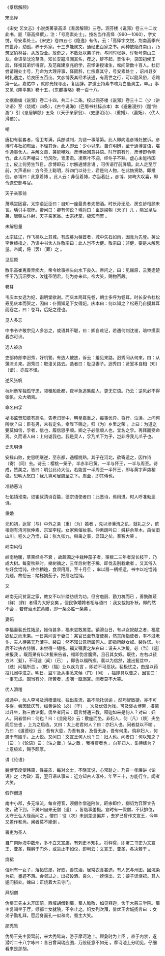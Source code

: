 《羣居解颐》  

宋高怿  

《宋史 艺文志》小说类著录高泽《羣居解颐》三卷。涵芬楼《说郛》卷三十二收此书，题「唐高择撰」，注：「号高素处士」。按名当作高怿（990—1060），字文悦，号安素处士。《宋史》卷四五七《隐逸》有传，云：「高怿字文悦，荆南高季兴四世孙，幼孤，养于外家。十三岁能属文，通经史百家之书。闻种放隐终南山，乃筑室豹林谷，从放受业。放奇之，不敢处以弟子行。与同时张荛、许勃号南山三友。会诏举沈沦草泽，知长安寇准闻其名，荐之，辞不起。景佑中，录国初侯王后，怿推其弟忻得官。及范雍建京兆府学，召怿讲授诸生，席间常数十百人。杜衍尝请赐处士号，乃命为大理评事，怿固辞，仁宗嘉其守，号安素处士 ，诏州县岁时礼遇之，给良田五百亩。文彦博表其经术该通，有高世之行，可以励风俗，诏赐第一区。嘉佑中 ，就除光禄寺丞，复固辞。梦道士持素书聘为白鹿洞主，卒。」事又见《隆平集》卷十五，《东都事略》卷一百十八。  

文据重编《说郛》卷二十四，共二十二条。校以涵芬楼《说郛》卷三十二（少〈讲论语〉至〈烧裙〉四条），《古今说海》（巴蜀书社标点本）本《避暑漫抄》（题“陆游”）引《羣居解颐》五条（〈天子亲家翁〉、〈史思明诗〉、〈重婚〉、〈妻妬〉、〈优人滑稽〉）。  

嘲  

唐初有裴畧者，宿卫考满，兵部试判，为错一事落第。此人即向温彦博处披诉。彦博时与杜如晦坐，不理其诉，此人即云：少小以来，自许明辨，至于通博言语，堪作通事舍人。并解文章，兼能嘲戏。彦博始回意共语。时厅前有竹，彦博即令嘲竹。此人应声嘲曰：竹风吹，青肃肃。凌寒叶不凋，经冬子不熟。虚心未能待国士，皮上何劳生节目。彦博即云：尔解通博言语 ，可传语厅前屏墙。此人走至厅前，大声语曰：方今圣上聪明，辟四门以待士，君是何人物，在此妨贤路。即推倒。彦博曰：此意着博 。此人云：非但着博，亦当着肚 。彦博、如晦大叹喜，即令送吏部与官。  

天子亲家翁  

萧瑀尝因宴，太宗语近臣曰：自知一座最贵者先把酒。时长孙无忌、房玄龄相顾未言。瑀引手取杯。帝问曰：卿有何说？瑀对曰：臣是梁朝〔天子〕儿 ，隋室皇后弟，唐朝左仆射，天子亲家翁。太宗抚掌，极欢而罢 。  

未解思量  

太宗征辽，作飞梯以上其城，有应募为梯首者，城中矢石如雨，因竞为先登。英公李世绩指之，乃语中书舍人许敬宗曰：此人岂不大健。敬宗曰：非健，要是未解思量。帝闻，将（罢）〔罪〕之 。  

见屈原  

散乐高崔嵬善弄痴大，帝令给事捺头向水下良久。帝问之，曰：见屈原，云我逢楚怀王乃沉汨罗水，汝逢圣明君，何为亦来此。帝大笑，赐物百段。  

卷耳  

韦庆本女选为妃，诣明堂欲谢。而庆本两耳先卷，朝士多呼为卷耳。时长安令杜松寿见庆本而贺之，因曰：仆固知足下女得妃。庆本曰：何以知之？松寿乃自摸其耳而卷之，曰：卷耳，后妃之德也。  

见人多忘  

中书令许敬宗见人多忘之，或语其不聪，曰：卿自难记，若遇何刘沈谢，暗中摸索着亦可识。  

选人被放  

吏部侍郎李迥秀，好机警。有选人被放，诉云：羞见来路。迥秀问从何来，曰：从蒲津关来。迥秀曰：取潼关路去。选者曰：耻见妻子。迥秀曰：贤室本自相（知）〔谙〕，亦应不怪。  

逆风张帆  

杭州叅军独孤守忠，领租船赴都，夜半急追集船人，更无它语。乃云：逆风必不得张帆。众大哂焉。  

命名曰孚  

袐书监贺知章有高名，告老归吴中，明皇嘉重之，每事优异。将行，泣涕。上问何所欲？曰：臣有男，未有定名，幸陛下赐之，归〔为〕乡里之荣 。上曰：为道之要莫如信，孚者，信也，履信思乎顺。卿之子必信顺人也，宜名之孚。再拜而受命焉。久而语人曰：上何谑我也。我是吴人，孚乃爪下为子，岂非呼我儿爪子也。  

史思明诗  

安禄山败，史思明继逆，至东都，遇樱桃熟。其子在河北，欲寄遗之，因作诗（寄）〔同〕去。诗云：樱桃一笼子，半赤半已黄。一半与怀王，一半与周至。诗成，赞美之，皆曰：明公此诗大佳，若能言一半周至一半怀王，即与黄字声势稍稳。思明大怒曰：我儿岂可居周至之下。周至，即其傅也。  

准勑恶诗  

杜佑镇淮南，进崔叔清诗百篇，德宗语使者曰：此恶诗，焉用进。时人呼准勑恶诗。  

重婚  

元和初，达官〔与〕中外之亲（重）〔为〕婚者 ，先以涉溱洧之讥，就礼之夕，傧相则有清河张仲素、宗室李程。女家索催妆事。仲素朗吟曰：舜耕余草木，禹凿旧山川。程久之乃悟，曰：张九张九，舜禹之事，吾知之矣。羣客大笑 。  

岭南风俗  

岭南地暖，草莱经冬不衰 ，故蔬圃之中栽种茄子者，宿根二三年者渐长枝干，乃成大树。每夏秋熟时，梯树摘之，三年后树老子稀，即伐去别栽嫩者 。又其俗入冬好食馄饨，往往稍暄，食须用扇，至十月旦 ，率以扇一柄相遗，书中以吃馄饨为题，故俗云：踏梯摘茄子，把扇吃馄饨。  

又  

岭南无问贫富之家，教女不以针缕纺绩为功，但穷庖厨、勤刀杌而已 ，善酰醢葅（鲜）〔鲊〕者得为大好女矣 。俚民争婚娉者相与语曰 ：我女裁袍补袄，即的然不会 ，若修治水蛇黄鳝，即一条必胜一条矣 。  

妻妬  

李福妻裴氏性妬忌，姬侍甚多，福未尝敢属意。镇滑台日，有以女奴献之者，福意欲私之而未果。一日乘间言于妻曰：某官已至节度使矣，然其所指使者，率不过老仆，夫人待某无乃薄乎。裴曰：然不知公意所属何人。即指所献女奴。裴许诺。尔后不过执衣侍膳，未尝得一缱绻。福又嘱妻之左右曰：设夫人沐髪，必（当）〔遽〕来报我 。既而果有以沐髪来告者，福即伪言腹痛，且召其女奴。既往，左右以裴方沐〔髪〕，不可遽（闻）〔已〕 ，即告以福所疾。裴以为信然，遽出髪盆中，〔跣〕问福所苦 。（既）〔福〕业以疾为言 ，即若不可忍状。裴极忧之，由是以药投儿溺中进之。明日，监军及从事悉来候（门）〔问〕 ，福即具以告之，因言曰：一事无成。固当有分，所苦者，虚咽一瓯溺耳。闻者莫不大笑。  

优人滑稽  

咸通中，优人李可及滑稽谐戏，独出辈流，虽不能托讽谕 ，然巧智敏捷，亦不可多得。尝因延庆节，缁黄讲论（必）〔毕〕 ，次及优倡为戏。可及褒衣博带，摄斋以升坐，称三教论衡。偶坐者问曰：既言博通三教，释迦如来是何人？对曰：妇人。问者惊曰：何也？曰：《金刚经》云：敷座而坐。非妇人，何（凡）〔烦〕夫坐而后坐也 。上为之启齿。又曰：太上老君何人？曰：亦妇人也。问者益以不喻 。乃曰：《道德经》云：吾有大患，为吾有身，及吾无身，吾有何患。倘非妇人，何患于有娠乎。上大悦。又问曰：文宣王何人也？曰：妇人也。问者曰：何以知之？〔曰：〕《论语》曰：〔沽之哉，〕沽之哉 ，我待贾者也 。向非妇人，奚待嫁为？上意极欢，赐予颇厚。  

讲《论语》  

魏博节度使韩简，性麄质，每对文士，不晓其说，心常耻之。乃召一孝廉讲《论语》之〈为政〉篇，翌日语从事曰：近方知古人淳朴，年至三十，方能行立。闻者大笑。  

假作僧道  

南中小郡，多无缁流，每宣德音，须假作僧道陪位。昭宗即位，柳韬为容管宣告使，赦下到，下属州自来无僧（道） ，皆临事差摄。宣时有一假僧，不伏排位，太守王弘大怪而问之 。僧曰：役〔次〕未到差遣偏并 ，去岁已曾作文宣王，今年又差作和尚。闻者莫不絶倒 。  

署吏为圣人  

自广南际海中数州，多不立文宣庙，有刺史不知礼，将释奠，即署二书吏为文宣王、亚圣，鞠躬于门外，或进止不如仪，即判云：文宣王、亚圣，各决若干 。  

烧裙  

信州有一女子，落拓贫屡，好歌，善饮酒，居常衣食甚迫。有人乞与州图，因浣染为裙，墨迹不落。会邻过之，出妓设酒。良久，一婢惊出，云：娘子误烧裙。其人遽问损处。婢曰：正烧着大云寺门。  

拜胡僧  

伪蜀王先主未开国前，西域胡僧到蜀，蜀人瞻敬，如见释迦，舍于大慈三学院。蜀主复谒坐于厅，倾都士女就院，不令止之。妇女列次拜，俳优王舍城扬言曰 ：女弟子勤礼拜，愿后身面孔一似和尚。蜀主大笑。  

那秃鹙  

伪蜀王先主晏驾前，来大秃鹙鸟，游于摩诃池上。顾夐时为上臣 ，直于内禁，遂潜吟二十八字咏曰：昔日曾闻瑞应图，万般征意不如无 。摩诃池上分明见，仔细看来是那胡。  
